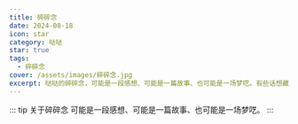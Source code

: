 ```yaml
---
title: 碎碎念
date: 2024-08-18
icon: star
category: 哒哒
star: true
tags:
  - 碎碎念
cover: /assets/images/碎碎念.jpg
excerpt: 哒哒的碎碎念，可能是一段感想、可能是一篇故事、也可能是一场梦呓。有些话想藏，倒不如说出来痛快。
---
```


::: tip 关于碎碎念
可能是一段感想、可能是一篇故事、也可能是一场梦呓。
:::

<LittleTalk arr='[
    {"time": "2024-08-18", "content": "今天全国计算机设计大赛人工智能赛道也已经顺利结束了，班上有同学成功拿下了国一，对于他们的付出拿下的成就我表示由衷的祝贺🎉🎉。心里暗暗有些酸痛😎，不过也没有什么特别灰心的，来年再战！"},
	{"time": "2024-08-20", "content": "黑猴今天开测了，祝国产3A游戏越来越多、越来越好，内容也多元化起来！可惜俺没得能力拿下，以后补票。🫡"},
    {"time": "2024-08-20", "content": "黑猴很好玩，使我的金箍棒旋转。家庭共享游玩同学的，无奈打了一晚的佛脸大老鼠（幽魂）。悲哉！"},
    {"time": "2024-08-23", "content": "今天顺利通关黑猴第二章，虎先锋算是给猴头撑死的！"}
]'></LittleTalk>